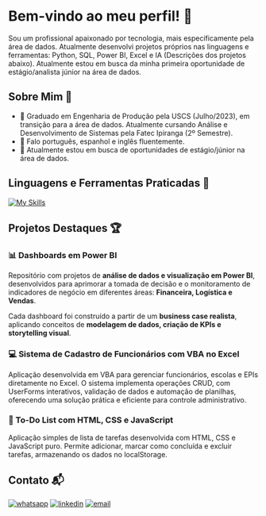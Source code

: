# Bem-vindo ao meu perfil! 👋

Sou um profissional apaixonado por tecnologia, mais especificamente pela área de dados. Atualmente desenvolvi projetos próprios nas linguagens e ferramentas: Python, SQL, Power BI, Excel e IA (Descrições dos projetos abaixo). 
Atualmente estou em busca da minha primeira oportunidade de estágio/analista júnior na área de dados.

## Sobre Mim 🙂

- 🔭 Graduado em Engenharia de Produção pela USCS (Julho/2023), em transição para a área de dados. Atualmente cursando Análise e Desenvolvimento de Sistemas pela Fatec Ipiranga (2º Semestre).
- 🚀 Falo português, espanhol e inglês fluentemente.
- 💼 Atualmente estou em busca de oportunidades de estágio/júnior na área de dados.

## Linguagens e Ferramentas Praticadas 🚀

[![My Skills](https://skillicons.dev/icons?i=py,github,git,js,html,css)](https://skillicons.dev)

## Projetos Destaques 🏆

### 📊 Dashboards em Power BI

Repositório com projetos de **análise de dados e visualização em Power BI**, desenvolvidos para aprimorar a tomada de decisão e o monitoramento de indicadores de negócio em diferentes áreas: **Financeira, Logística e Vendas**.

Cada dashboard foi construído a partir de um **business case realista**, aplicando conceitos de **modelagem de dados, criação de KPIs e storytelling visual**.

### 💻 Sistema de Cadastro de Funcionários com VBA no Excel

Aplicação desenvolvida em VBA para gerenciar funcionários, escolas e EPIs diretamente no Excel. O sistema implementa operações CRUD, com UserForms interativos, validação de dados e automação de planilhas, oferecendo uma solução prática e eficiente para controle administrativo.

### 📝 To-Do List com HTML, CSS e JavaScript

Aplicação simples de lista de tarefas desenvolvida com HTML, CSS e JavaScript puro. Permite adicionar, marcar como concluída e excluir tarefas, armazenando os dados no localStorage.


## Contato 📬

[![whatsapp](https://img.shields.io/badge/WhatsApp-25D366?style=for-the-badge&logo=whatsapp&logoColor=white)](https://wa.me/5511992550740)
[![linkedin](https://img.shields.io/badge/LinkedIn-0077B5?style=for-the-badge&logo=linkedin&logoColor=white)](https://www.linkedin.com/in/felipezanirato/)
[![email](https://img.shields.io/badge/Gmail-D14836?style=for-the-badge&logo=gmail&logoColor=white)](mailto:felipe.zanirato01@gmail.com)
















































































































